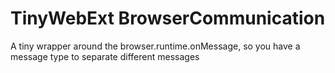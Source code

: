 # TinyWebExt BrowserCommunication

A tiny wrapper around the browser.runtime.onMessage, so you have a message type to separate different messages
